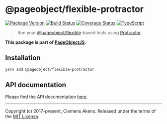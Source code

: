 # @pageobject/flexible-protractor

[![Package Version][badge-npm-image]][badge-npm-link]
[![Build Status][badge-travis-image]][badge-travis-link]
[![Coverage Status][badge-coveralls-image]][badge-coveralls-link]
[![TypeScript][badge-typescript-image]][badge-typescript-link]

> Run your [@pageobject/flexible][internal-api-flexible]-based tests using [Protractor][external-protractor].

**This package is part of [PageObjectJS][internal-homepage].**

## Installation

```sh
yarn add @pageobject/flexible-protractor
```

## API documentation

Please find the API documentation [here][internal-api-flexible-protractor].

---

Copyright (c) 2017-present, Clemens Akens. Released under the terms of the [MIT License][internal-license].

[badge-coveralls-image]: https://coveralls.io/repos/github/clebert/pageobject/badge.svg?branch=master
[badge-coveralls-link]: https://coveralls.io/github/clebert/pageobject?branch=master
[badge-npm-image]: https://img.shields.io/npm/v/@pageobject/flexible-protractor.svg
[badge-npm-link]: https://yarnpkg.com/en/package/@pageobject/flexible-protractor
[badge-travis-image]: https://travis-ci.org/clebert/pageobject.svg?branch=master
[badge-travis-link]: https://travis-ci.org/clebert/pageobject
[badge-typescript-image]: https://img.shields.io/badge/TypeScript-ready-blue.svg
[badge-typescript-link]: https://www.typescriptlang.org/
[internal-api-flexible]: https://pageobject.js.org/api/flexible/
[internal-api-flexible-protractor]: https://pageobject.js.org/api/flexible-protractor/
[internal-homepage]: https://pageobject.js.org/
[internal-license]: https://github.com/clebert/pageobject/blob/master/LICENSE
[external-protractor]: https://www.protractortest.org/#/
